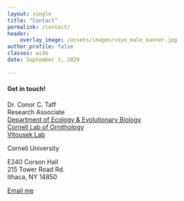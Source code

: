 ```yaml
---
layout: single
title: "Contact"
permalink: /contact/
header:
    overlay_image: /assets/images/coye_male_banner.jpg
author_profile: false
classes: wide
date: September 3, 2020
        
---
```


#### Get in touch!

Dr. Conor C. Taff<br />
Research Associate<br />
[Department of Ecology & Evolutionary Biology][1]<br />
[Cornell Lab of Ornithology][2]<br />
[Vitousek Lab](https://www.vitousek.weebly.com)

Cornell University

E240 Corson Hall<br />
215 Tower Road Rd.<br />
Ithaca, NY 14850<br />

<a href="mailto:{{ 'cct63@cornell.edu' | encode_email }}" title="Email me">Email me</a>

[1]: https://ecologyandevolution.cornell.edu/
[2]: https://www.birds.cornell.edu
